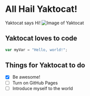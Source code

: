 # All Hail Yaktocat!
Yaktocat says Hi!
![Image of Yaktocat](https://octodex.github.com/images/yaktocat.png)

## Yaktocat loves to code
``` javascript
var myVar = "Hello, world!";
```
## Things for Yaktocat to do
- [x] Be awesome!
- [ ] Turn on GitHub Pages
- [ ] Introduce myself to the world
